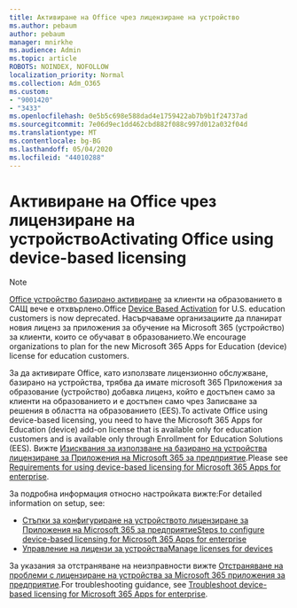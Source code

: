 ```yaml
---
title: Активиране на Office чрез лицензиране на устройство
ms.author: pebaum
author: pebaum
manager: mnirkhe
ms.audience: Admin
ms.topic: article
ROBOTS: NOINDEX, NOFOLLOW
localization_priority: Normal
ms.collection: Adm_O365
ms.custom:
- "9001420"
- "3433"
ms.openlocfilehash: 0e5b5c698e588dad4e1759422ab7b9b1f24737ad
ms.sourcegitcommit: 7e06d9ec1dd462cbd882f088c997d012a032f04d
ms.translationtype: MT
ms.contentlocale: bg-BG
ms.lasthandoff: 05/04/2020
ms.locfileid: "44010288"
---
```

# <a name="activating-office-using-device-based-licensing"></a><span data-ttu-id="ddaeb-102">Активиране на Office чрез лицензиране на устройство</span><span class="sxs-lookup"><span data-stu-id="ddaeb-102">Activating Office using device-based licensing</span></span>

> [!NOTE]
> <span data-ttu-id="ddaeb-103">[Office устройство базирано активиране](https://aka.ms/officedba) за клиенти на образованието в САЩ вече е отхвърлено.</span><span class="sxs-lookup"><span data-stu-id="ddaeb-103">Office [Device Based Activation](https://aka.ms/officedba) for U.S. education customers is now deprecated.</span></span> <span data-ttu-id="ddaeb-104">Насърчаваме организациите да планират новия лиценз за приложения за обучение на Microsoft 365 (устройство) за клиенти, които се обучават в образованието.</span><span class="sxs-lookup"><span data-stu-id="ddaeb-104">We encourage organizations to plan for the new Microsoft 365 Apps for Education (device) license for education customers.</span></span>

<span data-ttu-id="ddaeb-105">За да активирате Office, като използвате лицензионно обслужване, базирано на устройства, трябва да имате microsoft 365 Приложения за образование (устройство) добавка лиценз, който е достъпен само за клиенти на образованието и е достъпен само чрез Записване за решения в областта на образованието (EES).</span><span class="sxs-lookup"><span data-stu-id="ddaeb-105">To activate Office using device-based licensing, you need to have the Microsoft 365 Apps for Education (device) add-on license that is available only for education customers and is available only through Enrollment for Education Solutions (EES).</span></span> <span data-ttu-id="ddaeb-106">Вижте [Изисквания за използване на базирано на устройства лицензиране за Приложения на Microsoft 365 за предприятие](https://docs.microsoft.com/deployoffice/device-based-licensing#requirements-for-using-device-based-licensing-for-microsoft-365-apps-for-enterprise).</span><span class="sxs-lookup"><span data-stu-id="ddaeb-106">Please see [Requirements for using device-based licensing for Microsoft 365 Apps for enterprise](https://docs.microsoft.com/deployoffice/device-based-licensing#requirements-for-using-device-based-licensing-for-microsoft-365-apps-for-enterprise).</span></span>


<span data-ttu-id="ddaeb-107">За подробна информация относно настройката вижте:</span><span class="sxs-lookup"><span data-stu-id="ddaeb-107">For detailed information on setup, see:</span></span>

- [<span data-ttu-id="ddaeb-108">Стъпки за конфигуриране на устройството лицензиране за Приложения на Microsoft 365 за предприятие</span><span class="sxs-lookup"><span data-stu-id="ddaeb-108">Steps to configure device-based licensing for Microsoft 365 Apps for enterprise</span></span>](https://docs.microsoft.com/deployoffice/device-based-licensing#steps-to-configure-device-based-licensing-for-microsoft-365-apps-for-enterprise)
- [<span data-ttu-id="ddaeb-109">Управление на лицензи за устройства</span><span class="sxs-lookup"><span data-stu-id="ddaeb-109">Manage licenses for devices</span></span>](https://docs.microsoft.com/Office365/Admin/misc/manage-licenses-for-devices)

<span data-ttu-id="ddaeb-110">За указания за отстраняване на неизправности вижте [Отстраняване на проблеми с лицензиране на устройства за Microsoft 365 приложения за предприятие](https://docs.microsoft.com/deployoffice/device-based-licensing#troubleshoot-device-based-licensing-for-microsoft-365-apps-for-enterprise).</span><span class="sxs-lookup"><span data-stu-id="ddaeb-110">For troubleshooting guidance, see [Troubleshoot device-based licensing for Microsoft 365 Apps for enterprise](https://docs.microsoft.com/deployoffice/device-based-licensing#troubleshoot-device-based-licensing-for-microsoft-365-apps-for-enterprise).</span></span>
